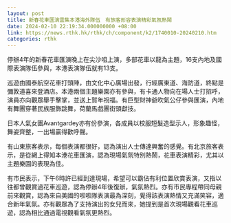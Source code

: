 ```yaml
---
layout: post
title: 新春花車匯演雲集本港海外隊伍　有旅客形容表演精彩氣氛熱鬧
date: 2024-02-10 22:19:34.000000000 +08:00
link: https://news.rthk.hk/rthk/ch/component/k2/1740010-20240210.htm
categories: rthk
---
```


停辦4年的新春花車匯演晚上在尖沙咀上演，多部花車以龍為主題，16支內地及國際表演隊伍參與，本港表演隊伍就有13支。

巡遊由國泰航空花車打頭陣，由文化中心廣場出發，行經廣東道、海防道，終點是彌敦道喜來登酒店。本港兩個主題樂園亦有參與，有卡通人物向在場人士打招呼，演員亦向觀眾舉手擊掌，並送上賀年祝福。有巨型財神爺吹氣公仔參與匯演，內地有舞團穿著民族服飾跳舞，荷蘭馬戲團街頭獻技。

日本人氣女團Avantgardey亦有份參演，各成員以校服短髮造型示人，形象趣怪，舞姿齊整，一出場贏得歡呼聲。

有山東旅客表示，每個表演都很好，認為演出人士傳達興奮的感覺。有北京旅客表示，是從網上得知本港花車匯演，認為現場氣氛特別熱鬧，花車表演精彩，尤其以主題樂園的表現為佳。

有市民表示，下午6時許已經到達現場，希望可以霸佔有利位置欣賞表演，又指以往都曾觀賞過花車巡遊，認為停辦4年後復辦，氣氛熱烈。亦有市民專程帶同母親前來觀賞，認為來自美國的啦啦隊表演最為深刻，覺得該表演熱情又充滿笑容，適合新年氣氛。亦有觀眾為了支持演出的女兒而來，她提到是首次現場觀看花車巡遊，認為相比通過電視觀看氣氛更熱烈。
